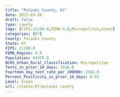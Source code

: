 ```yaml
---
title: "Pulaski County, KY"
date: 2021-03-26
draft: false
type: county
tags: [FIPS:21199.0,FEMA:4.0,Micropolitan,Green]
categories: [KY]
County: Pulaski County
State: KY
FIPS: 21199.0
FEMA_Region: 4.0
Population: 64979.0
NCHS_Urban_Rural_Classification: Micropolitan
Tests_in_prior_14_days: 1626.0
Fourteen_day_test_rate_per_100000: 2502.0
Percent_Positivity_in_prior_14_days: 0.03
Level: Green
url: /states/KY/pulaski-county
---
```



